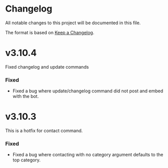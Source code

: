 # Changelog

All notable changes to this project will be documented in this file.

The format is based on [Keep a Changelog](https://keepachangelog.com/en/1.0.0/).

# v3.10.4
Fixed changelog and update commands

### Fixed

- Fixed a bug where update/changelog command did not post and embed with the bot. 

# v3.10.3
This is a hotfix for contact command.

### Fixed

- Fixed a bug where contacting with no category argument defaults to the top category.
